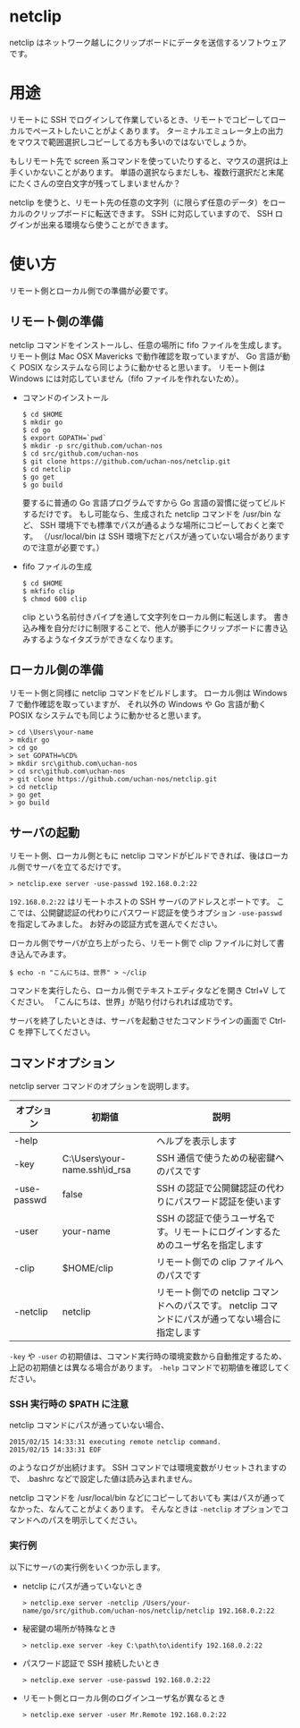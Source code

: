 # netclip
netclip はネットワーク越しにクリップボードにデータを送信するソフトウェアです。

# 用途
リモートに SSH でログインして作業しているとき、リモートでコピーしてローカルでペーストしたいことがよくあります。
ターミナルエミュレータ上の出力をマウスで範囲選択しコピーしてる方も多いのではないでしょうか。

もしリモート先で screen 系コマンドを使っていたりすると、マウスの選択は上手くいかないことがあります。
単語の選択ならまだしも、複数行選択だと末尾にたくさんの空白文字が残ってしまいませんか？

netclip を使うと、リモート先の任意の文字列（に限らず任意のデータ）をローカルのクリップボードに転送できます。
SSH に対応していますので、 SSH ログインが出来る環境なら使うことができます。

# 使い方
リモート側とローカル側での準備が必要です。

## リモート側の準備
netclip コマンドをインストールし、任意の場所に fifo ファイルを生成します。
リモート側は Mac OSX Mavericks で動作確認を取っていますが、
Go 言語が動く POSIX なシステムなら同じように動かせると思います。
リモート側は Windows には対応していません（fifo ファイルを作れないため）。

- コマンドのインストール  

  ```
  $ cd $HOME
  $ mkdir go
  $ cd go
  $ export GOPATH=`pwd`
  $ mkdir -p src/github.com/uchan-nos
  $ cd src/github.com/uchan-nos
  $ git clone https://github.com/uchan-nos/netclip.git
  $ cd netclip
  $ go get
  $ go build
  ```
  
  要するに普通の Go 言語プログラムですから Go 言語の習慣に従ってビルドするだけです。
  もし可能なら、生成された netclip コマンドを /usr/bin など、
  SSH 環境下でも標準でパスが通るような場所にコピーしておくと楽です。
  （/usr/local/bin は SSH 環境下だとパスが通っていない場合がありますので注意が必要です。）

- fifo ファイルの生成  

  ```
  $ cd $HOME
  $ mkfifo clip
  $ chmod 600 clip
  ```
  
  clip という名前付きパイプを通して文字列をローカル側に転送します。
  書き込み権を自分だけに制限することで、他人が勝手にクリップボードに書き込みするようなイタズラができなくなります。
  
## ローカル側の準備
リモート側と同様に netclip コマンドをビルドします。
ローカル側は Windows 7 で動作確認を取っていますが、
それ以外の Windows や Go 言語が動く POSIX なシステムでも同じように動かせると思います。

  ```
  > cd \Users\your-name
  > mkdir go
  > cd go
  > set GOPATH=%CD%
  > mkdir src\github.com\uchan-nos
  > cd src\github.com\uchan-nos
  > git clone https://github.com/uchan-nos/netclip.git
  > cd netclip
  > go get
  > go build
  ```

## サーバの起動
リモート側、ローカル側ともに netclip コマンドがビルドできれば、後はローカル側でサーバを立てるだけです。

```
> netclip.exe server -use-passwd 192.168.0.2:22
```

`192.168.0.2:22` はリモートホストの SSH サーバのアドレスとポートです。
ここでは、公開鍵認証の代わりにパスワード認証を使うオプション `-use-passwd` を指定してみました。
お好みの認証方式を選んでください。

ローカル側でサーバが立ち上がったら、リモート側で clip ファイルに対して書き込んでみます。

```
$ echo -n "こんにちは、世界" > ~/clip
```

コマンドを実行したら、ローカル側でテキストエディタなどを開き Ctrl+V してください。
「こんにちは、世界」が貼り付けられれば成功です。

サーバを終了したいときは、サーバを起動させたコマンドラインの画面で Ctrl-C を押下してください。

## コマンドオプション
netclip server コマンドのオプションを説明します。

| オプション | 初期値 | 説明 |
|------------|--------|------|
| -help | | ヘルプを表示します |
| -key <path> | C:\Users\your-name\.ssh\id_rsa | SSH 通信で使うための秘密鍵へのパスです |
| -use-passwd | false | SSH の認証で公開鍵認証の代わりにパスワード認証を使います |
| -user <name> | your-name | SSH の認証で使うユーザ名です。リモートにログインするためのユーザ名を指定します |
| -clip <path> | $HOME/clip | リモート側での clip ファイルへのパスです |
| -netclip <path> | netclip | リモート側での netclip コマンドへのパスです。 netclip コマンドにパスが通ってない場合に指定します |

`-key` や `-user` の初期値は、コマンド実行時の環境変数から自動推定するため、
上記の初期値とは異なる場合があります。
`-help` コマンドで初期値を確認してください。

### SSH 実行時の $PATH に注意
netclip コマンドにパスが通っていない場合、

```
2015/02/15 14:33:31 executing remote netclip command.
2015/02/15 14:33:31 EOF
```

のようなログが出続けます。
SSH コマンドでは環境変数がリセットされますので、
.bashrc などで設定した値は読み込まれません。

netclip コマンドを /usr/local/bin などにコピーしておいても
実はパスが通ってなかった、なんてことがよくあります。
そんなときは `-netclip` オプションでコマンドへのパスを明示してください。

### 実行例
以下にサーバの実行例をいくつか示します。

- netclip にパスが通っていないとき

  ```
  > netclip.exe server -netclip /Users/your-name/go/src/github.com/uchan-nos/netclip/netclip 192.168.0.2:22
  ```

- 秘密鍵の場所が特殊なとき

  ```
  > netclip.exe server -key C:\path\to\identify 192.168.0.2:22
  ```

- パスワード認証で SSH 接続したいとき

  ```
  > netclip.exe server -use-passwd 192.168.0.2:22
  ```

- リモート側とローカル側のログインユーザ名が異なるとき

  ```
  > netclip.exe server -user Mr.Remote 192.168.0.2:22
  ```
